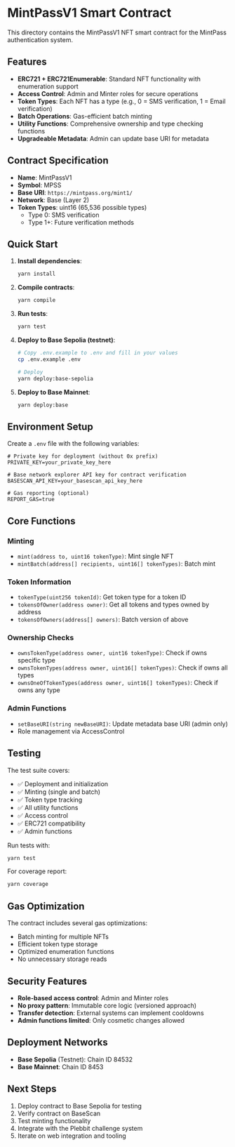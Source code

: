 # MintPassV1 Smart Contract

This directory contains the MintPassV1 NFT smart contract for the MintPass authentication system.

## Features

- **ERC721 + ERC721Enumerable**: Standard NFT functionality with enumeration support
- **Access Control**: Admin and Minter roles for secure operations
- **Token Types**: Each NFT has a type (e.g., 0 = SMS verification, 1 = Email verification)
- **Batch Operations**: Gas-efficient batch minting
- **Utility Functions**: Comprehensive ownership and type checking functions
- **Upgradeable Metadata**: Admin can update base URI for metadata

## Contract Specification

- **Name**: MintPassV1
- **Symbol**: MPSS
- **Base URI**: `https://mintpass.org/mint1/`
- **Network**: Base (Layer 2)
- **Token Types**: uint16 (65,536 possible types)
  - Type 0: SMS verification
  - Type 1+: Future verification methods

## Quick Start

1. **Install dependencies**:
   ```bash
   yarn install
   ```

2. **Compile contracts**:
   ```bash
   yarn compile
   ```

3. **Run tests**:
   ```bash
   yarn test
   ```

4. **Deploy to Base Sepolia (testnet)**:
   ```bash
   # Copy .env.example to .env and fill in your values
   cp .env.example .env
   
   # Deploy
   yarn deploy:base-sepolia
   ```

5. **Deploy to Base Mainnet**:
   ```bash
   yarn deploy:base
   ```

## Environment Setup

Create a `.env` file with the following variables:

```env
# Private key for deployment (without 0x prefix)
PRIVATE_KEY=your_private_key_here

# Base network explorer API key for contract verification
BASESCAN_API_KEY=your_basescan_api_key_here

# Gas reporting (optional)
REPORT_GAS=true
```

## Core Functions

### Minting
- `mint(address to, uint16 tokenType)`: Mint single NFT
- `mintBatch(address[] recipients, uint16[] tokenTypes)`: Batch mint

### Token Information
- `tokenType(uint256 tokenId)`: Get token type for a token ID
- `tokensOfOwner(address owner)`: Get all tokens and types owned by address
- `tokensOfOwners(address[] owners)`: Batch version of above

### Ownership Checks
- `ownsTokenType(address owner, uint16 tokenType)`: Check if owns specific type
- `ownsTokenTypes(address owner, uint16[] tokenTypes)`: Check if owns all types
- `ownsOneOfTokenTypes(address owner, uint16[] tokenTypes)`: Check if owns any type

### Admin Functions
- `setBaseURI(string newBaseURI)`: Update metadata base URI (admin only)
- Role management via AccessControl

## Testing

The test suite covers:
- ✅ Deployment and initialization
- ✅ Minting (single and batch)
- ✅ Token type tracking
- ✅ All utility functions
- ✅ Access control
- ✅ ERC721 compatibility
- ✅ Admin functions

Run tests with:
```bash
yarn test
```

For coverage report:
```bash
yarn coverage
```

## Gas Optimization

The contract includes several gas optimizations:
- Batch minting for multiple NFTs
- Efficient token type storage
- Optimized enumeration functions
- No unnecessary storage reads

## Security Features

- **Role-based access control**: Admin and Minter roles
- **No proxy pattern**: Immutable core logic (versioned approach)
- **Transfer detection**: External systems can implement cooldowns
- **Admin functions limited**: Only cosmetic changes allowed

## Deployment Networks

- **Base Sepolia** (Testnet): Chain ID 84532
- **Base Mainnet**: Chain ID 8453

## Next Steps

1. Deploy contract to Base Sepolia for testing
2. Verify contract on BaseScan
3. Test minting functionality
4. Integrate with the Plebbit challenge system
5. Iterate on web integration and tooling